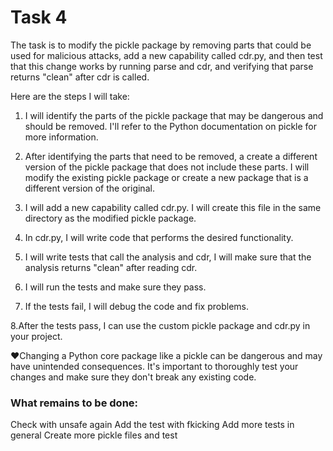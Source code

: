 # Task 4
The task is to modify the pickle package by removing parts that could be used for malicious attacks, add a new capability called cdr.py, and then test that this change works by running parse and cdr, and verifying that parse returns "clean" after cdr is called.

Here are the steps I will take:

1. I will identify the parts of the pickle package that may be dangerous and should be removed. I'll refer to the Python documentation on pickle for more information.

2. After identifying the parts that need to be removed, a create a different version of the pickle package that does not include these parts. I will modify the existing pickle package or create a new package that is a different version of the original.

3. I will add a new capability called cdr.py. I will create this file in the same directory as the modified pickle package.

4. In cdr.py, I will write code that performs the desired functionality.

5. I will write tests that call the analysis and cdr, I will make sure that the analysis returns "clean" after reading cdr.

6. I will run the tests and make sure they pass.

7. If the tests fail, I will debug the code and fix problems.

8.After the tests pass, I can use the custom pickle package and cdr.py in your project.

♥Changing a Python core package like a pickle can be dangerous and may have unintended consequences. It's important to thoroughly test your changes and make sure they don't break any existing code.


### What remains to be done:
Check with unsafe again
Add the test with fkicking
Add more tests in general
Create more pickle files and test
